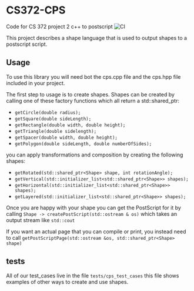 # CS372-CPS

Code for CS 372 project 2 c++ to postscript
![CI](https://github.com/Jlrine2/CS372-CPS/workflows/CI/badge.svg)

This project describes a shape language that is used to output shapes to a postscript script. 

## Usage
To use this library you will need bot the cps.cpp file and the cps.hpp file included in your project.

The first step to usage is to create shapes. Shapes can be created by calling one of these 
factory functions which all return a std::shared_ptr<Shape>:
* `getCircle(double radius);`
* `getSquare(double sideLength);`
* `getRectangle(double width, double height);`
* `getTriangle(double sidelength);`
* `getSpacer(double width, double height);`
* `getPolygon(double sideLength, double numberOfSides);`


you can apply transformations and composition by creating the following shapes:
* `getRotated(std::shared_ptr<Shape> shape, int rotationAngle);`
* `getVertical(std::initializer_list<std::shared_ptr<Shape>> shapes);`
* `getHorizontal(std::initializer_list<std::shared_ptr<Shape>> shapes);`
* `getLayered(std::initializer_list<std::shared_ptr<Shape>> shapes);`

Once you are happy with your shape you can get the PostScript for it by calling 
`Shape -> createPostScript(std::ostream & os)` which takes an output stream like `std::cout`

If you want an actual page that you can compile or print, you instead need to call
`getPostScriptPage(std::ostream &os, std::shared_ptr<Shape> shape)`

## tests
All of our test_cases live in the file `tests/cps_test_cases` this file shows examples of other ways to create and use shapes.

